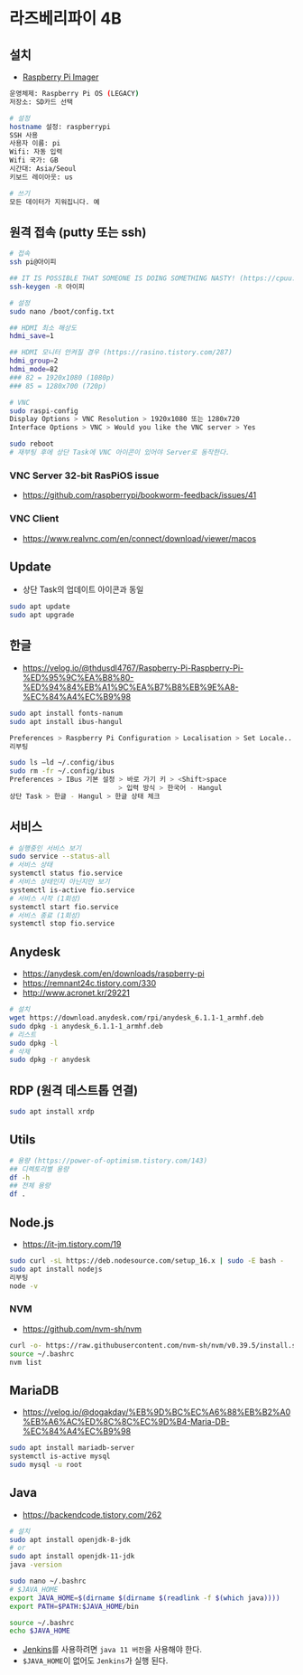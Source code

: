 # 라즈베리파이 4B

## 설치
* [Raspberry Pi Imager](https://www.raspberrypi.com/software)
```sh
운영체제: Raspberry Pi OS (LEGACY)
저장소: SD카드 선택

# 설정
hostname 설정: raspberrypi
SSH 사용
사용자 이름: pi
Wifi: 자동 입력
Wifi 국가: GB
시간대: Asia/Seoul
키보드 레이아웃: us

# 쓰기
모든 데이터가 지워집니다. 예
```

## 원격 접속 (putty 또는 ssh)
```sh
# 접속
ssh pi@아이피

## IT IS POSSIBLE THAT SOMEONE IS DOING SOMETHING NASTY! (https://cpuu.postype.com/post/30065)
ssh-keygen -R 아이피

# 설정
sudo nano /boot/config.txt

## HDMI 최소 해상도
hdmi_save=1

## HDMI 모니터 안켜질 경우 (https://rasino.tistory.com/287)
hdmi_group=2
hdmi_mode=82
### 82 = 1920x1080 (1080p)
### 85 = 1280x700 (720p)

# VNC
sudo raspi-config
Display Options > VNC Resolution > 1920x1080 또는 1280x720
Interface Options > VNC > Would you like the VNC server > Yes

sudo reboot
# 재부팅 후에 상단 Task에 VNC 아이콘이 있어야 Server로 동작한다.
```

### VNC Server 32-bit RasPiOS issue
* https://github.com/raspberrypi/bookworm-feedback/issues/41

### VNC Client
* https://www.realvnc.com/en/connect/download/viewer/macos  

## Update
* 상단 Task의 업데이트 아이콘과 동일
```sh
sudo apt update
sudo apt upgrade
```

## 한글
* https://velog.io/@thdusdl4767/Raspberry-Pi-Raspberry-Pi-%ED%95%9C%EA%B8%80-%ED%94%84%EB%A1%9C%EA%B7%B8%EB%9E%A8-%EC%84%A4%EC%B9%98
```sh
sudo apt install fonts-nanum
sudo apt install ibus-hangul

Preferences > Raspberry Pi Configuration > Localisation > Set Locale... > ko (Korean), Character Set: UTF-8
리부팅

sudo ls –ld ~/.config/ibus
sudo rm -fr ~/.config/ibus
Preferences > IBus 기본 설정 > 바로 가기 키 > <Shift>space
                           > 입력 방식 > 한국어 - Hangul
상단 Task > 한글 - Hangul > 한글 상태 체크
```

## 서비스
```sh
# 실행중인 서비스 보기
sudo service --status-all
# 서비스 상태
systemctl status fio.service
# 서비스 상태인지 아닌지만 보기
systemctl is-active fio.service
# 서비스 시작 (1회성)
systemctl start fio.service
# 서비스 종료 (1회성)
systemctl stop fio.service
```

## Anydesk
* https://anydesk.com/en/downloads/raspberry-pi
* https://remnant24c.tistory.com/330
* http://www.acronet.kr/29221
```sh
# 설치
wget https://download.anydesk.com/rpi/anydesk_6.1.1-1_armhf.deb
sudo dpkg -i anydesk_6.1.1-1_armhf.deb
# 리스트
sudo dpkg -l
# 삭제
sudo dpkg -r anydesk
```

## RDP (원격 데스트톱 연결)
```sh
sudo apt install xrdp
```

## Utils
```sh
# 용량 (https://power-of-optimism.tistory.com/143)
## 디렉토리별 용량 
df -h
## 전체 용량
df .
```

## Node.js
* https://it-jm.tistory.com/19
```sh
sudo curl -sL https://deb.nodesource.com/setup_16.x | sudo -E bash -
sudo apt install nodejs
리부팅
node -v
```

### NVM
* https://github.com/nvm-sh/nvm
```sh
curl -o- https://raw.githubusercontent.com/nvm-sh/nvm/v0.39.5/install.sh | bash
source ~/.bashrc
nvm list
```

## MariaDB
* https://velog.io/@dogakday/%EB%9D%BC%EC%A6%88%EB%B2%A0%EB%A6%AC%ED%8C%8C%EC%9D%B4-Maria-DB-%EC%84%A4%EC%B9%98
```sh
sudo apt install mariadb-server
systemctl is-active mysql
sudo mysql -u root
```

## Java
* https://backendcode.tistory.com/262
```sh
# 설치
sudo apt install openjdk-8-jdk
# or 
sudo apt install openjdk-11-jdk
java -version

sudo nano ~/.bashrc
# $JAVA_HOME
export JAVA_HOME=$(dirname $(dirname $(readlink -f $(which java))))
export PATH=$PATH:$JAVA_HOME/bin

source ~/.bashrc
echo $JAVA_HOME
```
* [Jenkins](https://github.com/ovdncids/raspberrypi-curriculum/blob/master/Jenkins.md)를 사용하려면 `java 11 버전`을 사용해야 한다.
* `$JAVA_HOME`이 없어도 `Jenkins`가 실행 된다.
